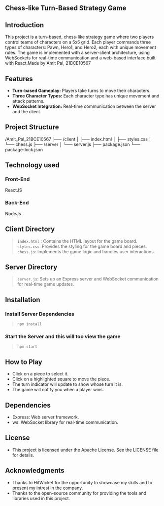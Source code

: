 
## Chess-like Turn-Based Strategy Game


## Introduction
This project is a turn-based, chess-like strategy game where two players control teams of characters on a 5x5 grid. Each player commands three types of characters: Pawn, Hero1, and Hero2, each with unique movement rules. The game is implemented with a server-client architecture, using WebSockets for real-time communication and a web-based interface built with React.Made by Amit Pal, 21BCE10567

## Features
- **Turn-based Gameplay:** Players take turns to move their characters.
- **Three Character Types:** Each character type has unique movement and attack patterns.
- **WebSocket Integration:** Real-time communication between the server and the client.

## Project Structure
/Amit_Pal_21BCE10567
├── /client
│   ├── index.html
│   ├── styles.css
│   └── chess.js
├── /server
│   └── server.js
├── package.json
└── package-lock.json



## Technology used 

### Front-End 
ReactJS 

### Back-End
NodeJs


## Client Directory
 > `index.html` : Contains the HTML layout for the game board.
 > `styles.css`: Provides the styling for the game board and pieces.
 > `chess.js`: Implements the game logic and handles user interactions.

## Server Directory
 > `server.js`: Sets up an Express server and WebSocket communication for real-time game updates.

## Installation
### Install Server Dependencies 
> `npm install`

### Start the Server and this will too view the game

>`npm start`

## How to Play

- Click on a piece to select it.
- Click on a highlighted square to move the piece.
- The turn indicator will update to show whose turn it is.
- The game will notify you when a player wins.



## Dependencies
- Express: Web server framework.
- ws: WebSocket library for real-time communication.

## License
- This project is licensed under the Apache License. See the LICENSE file for details.

## Acknowledgments
- Thanks to HitWicket for the opportunity to showcase my skills and to present my intrest in the company.
- Thanks to the open-source community for providing the tools and libraries used in this project.

